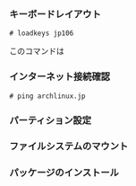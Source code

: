 ### キーボードレイアウト
```
# loadkeys jp106
```
このコマンドは
### インターネット接続確認
```
# ping archlinux.jp
```
### パーティション設定
### ファイルシステムのマウント
### パッケージのインストール
